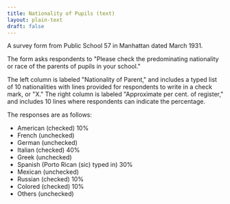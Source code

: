 ```yaml
---
title: Nationality of Pupils (text)
layout: plain-text
draft: false
---
```


A survey form from Public School 57 in Manhattan dated March 1931.

The form asks respondents to "Please check the predominating nationality or race of the parents of pupils in your school."

The left column is labeled "Nationality of Parent," and includes a typed list of 10 nationalities with lines provided for respondents to write in a check mark, or "X." The right column is labeled "Approximate per cent. of register," and includes 10 lines where respondents can indicate the percentage.

The responses are as follows:

- American (checked) 10%
- French (unchecked)
- German (unchecked)
- Italian (checked) 40%
- Greek (unchecked)
- Spanish (Porto Rican (sic) typed in) 30%
- Mexican (unchecked)
- Russian (checked) 10%
- Colored (checked) 10%
- Others (unchecked)
